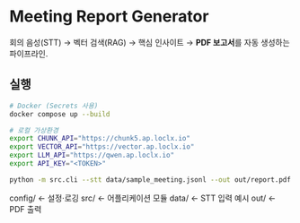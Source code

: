 # Meeting Report Generator

회의 음성(STT) → 벡터 검색(RAG) → 핵심 인사이트 → **PDF 보고서**를 자동 생성하는 파이프라인.

## 실행

```bash
# Docker (Secrets 사용)
docker compose up --build

# 로컬 가상환경
export CHUNK_API="https://chunk5.ap.loclx.io"
export VECTOR_API="https://vector.ap.loclx.io"
export LLM_API="https://qwen.ap.loclx.io"
export API_KEY="<TOKEN>"

python -m src.cli --stt data/sample_meeting.jsonl --out out/report.pdf
```

config/      ← 설정·로깅
src/         ← 어플리케이션 모듈
data/        ← STT 입력 예시
out/         ← PDF 출력